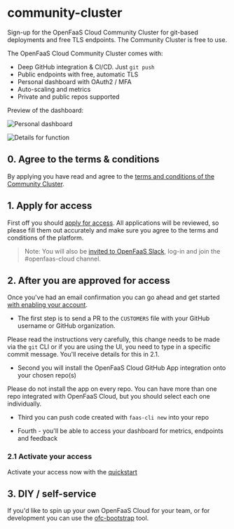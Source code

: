 # community-cluster

Sign-up for the OpenFaaS Cloud Community Cluster for git-based deployments and free TLS endpoints. The Community Cluster is free to use.

The OpenFaaS Cloud Community Cluster comes with:

* Deep GitHub integration & CI/CD. Just `git push`
* Public endpoints with free, automatic TLS
* Personal dashboard with OAuth2 / MFA
* Auto-scaling and metrics
* Private and public repos supported

Preview of the dashboard:

![Personal dashboard](https://www.openfaas.com/images/openfaas-cloud-gitlab/dashboard.png)

![Details for function](https://www.openfaas.com/images/openfaas-cloud-gitlab/details.png)

## 0. Agree to the terms & conditions

By applying you have read and agree to the [terms and conditions of the Community Cluster](https://github.com/openfaas/openfaas-cloud/blob/master/PRIVACY.md).

## 1. Apply for access

First off you should [apply for access](https://forms.gle/8e6ZXJKMcDHpV6Xu6). All applications will be reviewed, so please fill them out accurately and make sure you agree to the terms and conditions of the platform.

> Note: You will also be [invited to OpenFaaS Slack](https://docs.openfaas.com/community/), log-in and join the #openfaas-cloud channel.

## 2. After you are approved for access

Once you've had an email confirmation you can go ahead and get started [with enabling your account](/docs/).

* The first step is to send a PR to the `CUSTOMERS` file with your GitHub username or GitHub organization.

Please read the instructions very carefully, this change needs to be made via the `git` CLI or if you are using the UI, you need to type in a specific commit message. You'll receive details for this in 2.1.

* Second you will install the OpenFaaS Cloud GitHub App integration onto your chosen repo(s)

Please do not install the app on every repo. You can have more than one repo integrated with OpenFaaS Cloud, but you should select each one individually.

* Third you can push code created with `faas-cli new` into your repo

* Fourth - you'll be able to access your dashboard for metrics, endpoints and feedback

### 2.1 Activate your access

Activate your access now with the [quickstart](./docs/)

## 3. DIY / self-service

If you'd like to spin up your own OpenFaaS Cloud for your team, or for development you can use the [ofc-bootstrap](https://github.com/openfaas-incubator/ofc-bootstrap) tool.
